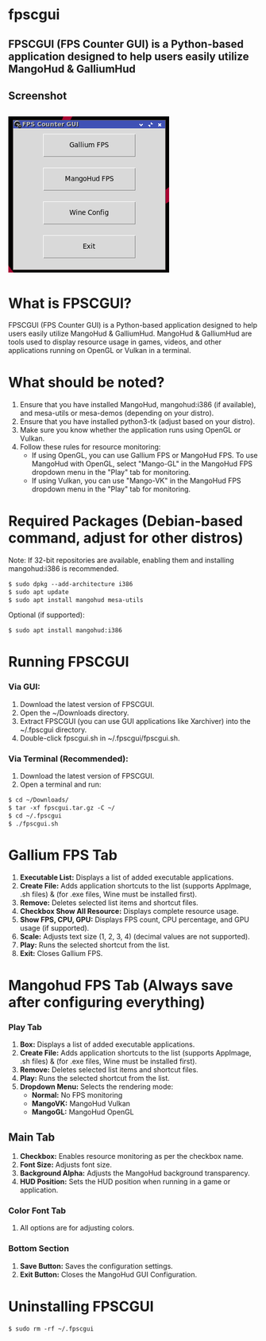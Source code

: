 # fpscgui
FPSCGUI (FPS Counter GUI) is a Python-based application designed to help users easily utilize MangoHud &amp; GalliumHud
---
## Screenshot
![Screenshot WLM](./FPSCGUI/01.png)
---
# What is FPSCGUI?
FPSCGUI (FPS Counter GUI) is a Python-based application designed to help users easily utilize MangoHud & GalliumHud.
MangoHud & GalliumHud are tools used to display resource usage in games, videos, and other applications running on OpenGL or Vulkan in a terminal.

# What should be noted?
1. Ensure that you have installed MangoHud, mangohud:i386 (if available), and mesa-utils or mesa-demos (depending on your distro).
2. Ensure that you have installed python3-tk (adjust based on your distro).
3. Make sure you know whether the application runs using OpenGL or Vulkan.
4. Follow these rules for resource monitoring:
   - If using OpenGL, you can use Gallium FPS or MangoHud FPS. To use MangoHud with OpenGL, select "Mango-GL" in the MangoHud FPS dropdown menu in the "Play" tab for monitoring.
   - If using Vulkan, you can use "Mango-VK" in the MangoHud FPS dropdown menu in the "Play" tab for monitoring.

# Required Packages (Debian-based command, adjust for other distros)
Note: If 32-bit repositories are available, enabling them and installing mangohud:i386 is recommended.
```
$ sudo dpkg --add-architecture i386
$ sudo apt update
$ sudo apt install mangohud mesa-utils
```

Optional (if supported):
```
$ sudo apt install mangohud:i386
```

# Running FPSCGUI
### Via GUI:
1. Download the latest version of FPSCGUI.
2. Open the ~/Downloads directory.
3. Extract FPSCGUI (you can use GUI applications like Xarchiver) into the ~/.fpscgui directory.
4. Double-click fpscgui.sh in ~/.fpscgui/fpscgui.sh.

### Via Terminal (Recommended):
1. Download the latest version of FPSCGUI.
2. Open a terminal and run:
```
$ cd ~/Downloads/
$ tar -xf fpscgui.tar.gz -C ~/
$ cd ~/.fpscgui
$ ./fpscgui.sh
```

# Gallium FPS Tab
1. **Executable List:** Displays a list of added executable applications.
2. **Create File:** Adds application shortcuts to the list (supports AppImage, .sh files) & (for .exe files, Wine must be installed first).
3. **Remove:** Deletes selected list items and shortcut files.
4. **Checkbox Show All Resource:** Displays complete resource usage.
5. **Show FPS, CPU, GPU:** Displays FPS count, CPU percentage, and GPU usage (if supported).
6. **Scale:** Adjusts text size (1, 2, 3, 4) (decimal values are not supported).
7. **Play:** Runs the selected shortcut from the list.
8. **Exit:** Closes Gallium FPS.

# Mangohud FPS Tab (Always save after configuring everything)
### Play Tab
1. **Box:** Displays a list of added executable applications.
2. **Create File:** Adds application shortcuts to the list (supports AppImage, .sh files) & (for .exe files, Wine must be installed first).
3. **Remove:** Deletes selected list items and shortcut files.
4. **Play:** Runs the selected shortcut from the list.
5. **Dropdown Menu:** Selects the rendering mode:
   - **Normal:** No FPS monitoring
   - **MangoVK:** MangoHud Vulkan
   - **MangoGL:** MangoHud OpenGL

## Main Tab
1. **Checkbox:** Enables resource monitoring as per the checkbox name.
2. **Font Size:** Adjusts font size.
3. **Background Alpha:** Adjusts the MangoHud background transparency.
4. **HUD Position:** Sets the HUD position when running in a game or application.

### Color Font Tab
1. All options are for adjusting colors.

### Bottom Section
1. **Save Button:** Saves the configuration settings.
2. **Exit Button:** Closes the MangoHud GUI Configuration.

# Uninstalling FPSCGUI
```
$ sudo rm -rf ~/.fpscgui
```


